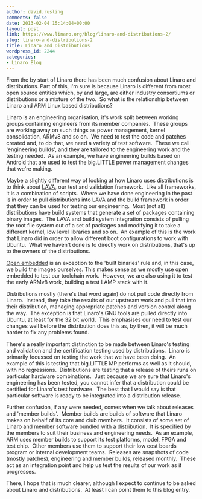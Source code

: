 ```yaml
---
author: david.rusling
comments: false
date: 2013-02-04 15:14:04+00:00
layout: post
link: https://www.linaro.org/blog/linaro-and-distributions-2/
slug: linaro-and-distributions-2
title: Linaro and Distributions
wordpress_id: 2244
categories:
- Linaro Blog
---
```


From the by start of Linaro there has been much confusion about Linaro and distributions. Part of this, I'm sure is because Linaro is different from most open source entities which, by and large, are either industry consortiums or distributions or a mixture of the two.  So what is the relationship between Linaro and ARM Linux based distributions?

Linaro is an engineering organisation, it's work split between working groups containing engineers from its member companies.  These groups are working away on such things as power management, kernel consolidation, ARMv8 and so on.  We need to test the code and patches created and, to do that, we need a variety of test software.  These we call 'engineering builds', and they are tailored to the engineering work and the testing needed.  As an example, we have engineering builds based on Android that are used to test the big.LITTLE power management changes that we're making.

Maybe a slightly different way of looking at how Linaro uses distributions is to think about [LAVA](https://wiki.linaro.org/Platform/LAVA), our test and validation framework.  Like all frameworks, it is a combination of scripts.  Where we have done engineering in the past is in order to pull distributions into LAVA and the build framework in order that they can be used for testing our engineering.  Most (not all) distributions have build systems that generate a set of packages containing binary images.  The LAVA and build system integration consists of pulling the root file system out of a set of packages and modifying it to take a different kernel, low level libraries and so on.  An example of this is the work that Linaro did in order to allow different boot configurations to work with Ubuntu.  What we haven't done is to directly work on distributions, that's up to the owners of the distributions.

[Open embedded](https://wiki.linaro.org/HowTo/ARMv8/OpenEmbedded) is an exception to the 'built binaries' rule and, in this case, we build the images ourselves. This makes sense as we mostly use open embedded to test our toolchain work.  However, we are also using it to test the early ARMv8 work, building a test LAMP stack with it.

Distributions mostly (there's that word again) do not pull code directly from Linaro.  Instead, they take the results of our upstream work and pull that into their distribution, managing appropriate patches and version control along the way.  The exception is that Linaro's GNU tools are pulled directly into Ubuntu, at least for the 32 bit world.  This emphasises our need to test our changes well before the distribution does this as, by then, it will be much harder to fix any problems found.

There's a really important distinction to be made between Linaro's testing and validation and the certification testing used by distributions.  Linaro is primarily focussed on testing the work that we have been doing.  An example of this is testing that big.LITTLE MP performs as well as it should, with no regressions.  Distributions are testing that a release of theirs runs on particular hardware combinations.  Just because we are sure that Linaro's engineering has been tested, you cannot infer that a distribution could be certified for Linaro's test hardware.  The best that I would say is that particular software is ready to be integrated into a distribution release.

Further confusion, if any were needed, comes when we talk about releases and 'member builds'.  Member builds are builds of software that Linaro makes on behalf of its core and club members.  It consists of some set of Linaro and member software bundled with a distribution.  It is specified by the members to suit their business and engineering needs.  As an example, ARM uses member builds to support its test platforms, model, FPGA and test chip.  Other members use them to support their low cost boards program or internal development teams.  Releases are snapshots of code (mostly patches), engineering and member builds, released monthly.  These act as an integration point and help us test the results of our work as it progresses.

There, I hope that is much clearer, although I expect to continue to be asked about Linaro and distributions.  At least I can point them to this blog entry.
